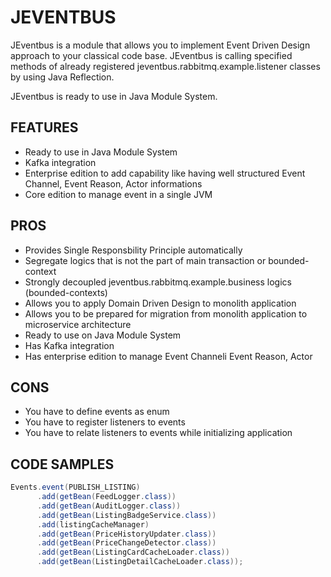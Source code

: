 # JEVENTBUS

JEventbus is a module that allows you to implement Event Driven Design approach to your classical code base.
JEventbus is calling specified methods of already registered jeventbus.rabbitmq.example.listener classes by using Java Reflection.

JEventbus is ready to use in Java Module System.

## FEATURES

- Ready to use in Java Module System
- Kafka integration
- Enterprise edition to add capability like having well structured Event Channel, Event Reason, Actor informations
- Core edition to manage event in a single JVM

## PROS

- Provides Single Responsbility Principle automatically
- Segregate logics that is not the part of main transaction or bounded-context
- Strongly decoupled jeventbus.rabbitmq.example.business logics (bounded-contexts)
- Allows you to apply Domain Driven Design to monolith application
- Allows you to be prepared for migration from monolith application to microservice architecture
- Ready to use on Java Module System
- Has Kafka integration
- Has enterprise edition to manage Event Channeli Event Reason, Actor

## CONS

- You have to define events as enum
- You have to register listeners to events
- You have to relate listeners to events while initializing application

## CODE SAMPLES
```java
Events.event(PUBLISH_LISTING)
      .add(getBean(FeedLogger.class))
      .add(getBean(AuditLogger.class))
      .add(getBean(ListingBadgeService.class))
      .add(listingCacheManager)
      .add(getBean(PriceHistoryUpdater.class))
      .add(getBean(PriceChangeDetector.class))
      .add(getBean(ListingCardCacheLoader.class))
      .add(getBean(ListingDetailCacheLoader.class));
```
